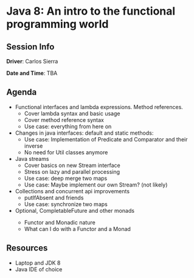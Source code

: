 # Java 8: An intro to the functional programming world

## Session Info

**Driver**: Carlos Sierra

**Date and Time**: TBA

## Agenda

* Functional interfaces and lambda expressions. Method references.
  * Cover lambda syntax and basic usage
  * Cover method reference syntax
  * Use case: everything from here on
* Changes in java interfaces: default and static methods:
  * Use case: Implementation of Predicate and Comparator and their inverse
  * No need for Util classes anymore
* Java streams
  * Cover basics on new Stream interface
  * Stress on lazy and parallel processing
  * Use case: deep merge two maps
  * Use case: Maybe implement our own Stream? (not likely)
* Collections and concurrent api improvements
  * putIfAbsent and friends
  * Use case: synchronize two maps
* Optional<T>, CompletableFuture<T> and other monads
  * Functor and Monadic nature
  * What can I do with a Functor and a Monad

## Resources

* Laptop and JDK 8
* Java IDE of choice
